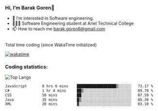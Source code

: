 ###  Hi, I’m Barak Goren👋
- 👀 I’m interested in Software engineering.
- 👨🏼‍🎓 Software Engineering student at Ariel Technical College
- 📫 How to reach me barak.goren6@gmail.com
##
Total time coding (since WakaTime initialized)

[![wakatime](https://wakatime.com/badge/user/5cc5ec80-a806-4ca2-a704-db29274e48cd.svg)](https://wakatime.com/@5cc5ec80-a806-4ca2-a704-db29274e48cd)

   
### Coding statistics:

![Top Langs](https://github-readme-stats.vercel.app/api/top-langs/?username=barakgoren&layout=compact&langs_count=30&exclude_repo=ML_learning&line_height=25)


<!--START_SECTION:waka-->

```txt
JavaScript       8 hrs 6 mins    ██████████████████▒░░░░░░   73.17 %
C#               1 hr 4 mins     ██▒░░░░░░░░░░░░░░░░░░░░░░   09.70 %
CSS              50 mins         ██░░░░░░░░░░░░░░░░░░░░░░░   07.59 %
Java             35 mins         █▒░░░░░░░░░░░░░░░░░░░░░░░   05.30 %
XML              20 mins         ▓░░░░░░░░░░░░░░░░░░░░░░░░   03.10 %
```

<!--END_SECTION:waka-->

<!---
barakgoren/barakgoren is a ✨ special ✨ repository because its `README.md` (this file) appears on your GitHub profile.
You can click the Preview link to take a look at your changes.
--->

